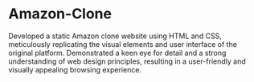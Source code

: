 # Amazon-Clone
Developed a static Amazon clone website using HTML and CSS, meticulously replicating the visual elements and user interface of the original platform. Demonstrated a keen eye for detail and a strong understanding of web design principles, resulting in a user-friendly and visually appealing browsing experience.
